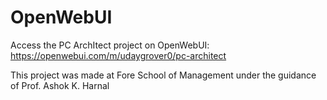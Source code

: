 # OpenWebUI
Access the PC ArchItect project on OpenWebUI: https://openwebui.com/m/udaygrover0/pc-architect

This project was made at Fore School of Management under the guidance of Prof. Ashok K. Harnal
